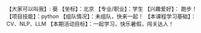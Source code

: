 【大家可以叫我】: 葵
【坐标】：北京
【专业/职业】：学生
【兴趣爱好】： 跑步！
【项目技能】：python
【组队情况】：未组队，快来一起！
【本课程学习基础】：CV、NLP、LLM
【本期活动目标】：一起学习，快乐暑假，闯关达人！